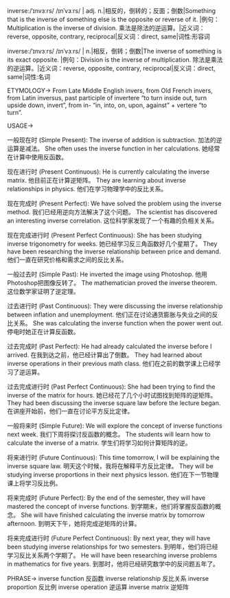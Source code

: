 inverse:/ˈɪnvɜːrs/ /ɪnˈvɜːrs/ | adj. n.|相反的，倒转的；反面；倒数|Something that is the inverse of something else is the opposite or reverse of it. |例句：Multiplication is the inverse of division. 乘法是除法的逆运算。|近义词：reverse, opposite, contrary, reciprocal|反义词：direct, same|词性:形容词

inverse:/ˈɪnvɜːrs/ /ɪnˈvɜːrs/ | n.|相反，倒转；倒数|The inverse of something is its exact opposite. |例句：Division is the inverse of multiplication. 除法是乘法的逆运算。|近义词：reverse, opposite, contrary, reciprocal|反义词：direct, same|词性:名词


ETYMOLOGY->
From Late Middle English invers, from Old French invers, from Latin inversus, past participle of invertere “to turn inside out, turn upside down, invert”, from in- “in, into, on, upon, against” + vertere “to turn”.

USAGE->

一般现在时 (Simple Present):
The inverse of addition is subtraction.  加法的逆运算是减法。
She often uses the inverse function in her calculations. 她经常在计算中使用反函数。

现在进行时 (Present Continuous):
He is currently calculating the inverse matrix. 他目前正在计算逆矩阵。
They are learning about inverse relationships in physics. 他们在学习物理学中的反比关系。

现在完成时 (Present Perfect):
We have solved the problem using the inverse method. 我们已经用逆向方法解决了这个问题。
The scientist has discovered an interesting inverse correlation.  这位科学家发现了一个有趣的负相关关系。

现在完成进行时 (Present Perfect Continuous):
She has been studying inverse trigonometry for weeks. 她已经学习反三角函数好几个星期了。
They have been researching the inverse relationship between price and demand. 他们一直在研究价格和需求之间的反比关系。

一般过去时 (Simple Past):
He inverted the image using Photoshop. 他用Photoshop把图像反转了。
The mathematician proved the inverse theorem.  这位数学家证明了逆定理。

过去进行时 (Past Continuous):
They were discussing the inverse relationship between inflation and unemployment. 他们正在讨论通货膨胀与失业之间的反比关系。
She was calculating the inverse function when the power went out.  停电时她正在计算反函数。

过去完成时 (Past Perfect):
He had already calculated the inverse before I arrived. 在我到达之前，他已经计算出了倒数。
They had learned about inverse operations in their previous math class. 他们在之前的数学课上已经学习了逆运算。

过去完成进行时 (Past Perfect Continuous):
She had been trying to find the inverse of the matrix for hours. 她已经花了几个小时试图找到矩阵的逆矩阵。
They had been discussing the inverse square law before the lecture began.  在讲座开始前，他们一直在讨论平方反比定律。

一般将来时 (Simple Future):
We will explore the concept of inverse functions next week.  我们下周将探讨反函数的概念。
The students will learn how to calculate the inverse of a matrix. 学生们将学习如何计算矩阵的逆。

将来进行时 (Future Continuous):
This time tomorrow, I will be explaining the inverse square law. 明天这个时候，我将在解释平方反比定律。
They will be studying inverse proportions in their next physics lesson.  他们在下一节物理课上将学习反比例。

将来完成时 (Future Perfect):
By the end of the semester, they will have mastered the concept of inverse functions. 到学期末，他们将掌握反函数的概念。
She will have finished calculating the inverse matrix by tomorrow afternoon. 到明天下午，她将完成逆矩阵的计算。

将来完成进行时 (Future Perfect Continuous):
By next year, they will have been studying inverse relationships for two semesters. 到明年，他们将已经学习反比关系两个学期了。
He will have been researching inverse problems in mathematics for five years. 到那时，他将已经研究数学中的反问题五年了。


PHRASE->
inverse function 反函数
inverse relationship 反比关系
inverse proportion 反比例
inverse operation 逆运算
inverse matrix 逆矩阵
